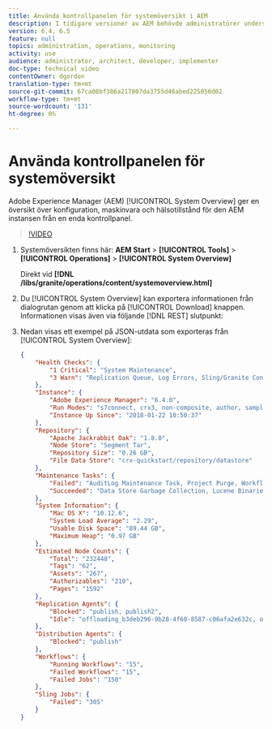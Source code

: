 ```yaml
---
title: Använda kontrollpanelen för systemöversikt i AEM
description: I tidigare versioner av AEM behövde administratörer undersöka flera olika platser för att få en fullständig bild av den AEM instansen. Syftet med systemöversikten är att lösa detta genom att tillhandahålla en översikt över konfiguration, maskinvara och hälsa för den AEM instansen från en enda kontrollpanel.
version: 6.4, 6.5
feature: null
topics: administration, operations, monitoring
activity: use
audience: administrator, architect, developer, implementer
doc-type: technical video
contentOwner: dgordon
translation-type: tm+mt
source-git-commit: 67ca08bf386a217807da3755d46abed225050d02
workflow-type: tm+mt
source-wordcount: '131'
ht-degree: 0%

---
```



# Använda kontrollpanelen för systemöversikt

Adobe Experience Manager (AEM) [!UICONTROL System Overview] ger en översikt över konfiguration, maskinvara och hälsotillstånd för den AEM instansen från en enda kontrollpanel.

>[!VIDEO](https://video.tv.adobe.com/v/21340?quality=12&learn=on)

1. Systemöversikten finns här: **AEM Start** > **[!UICONTROL Tools]** > **[!UICONTROL Operations]** > **[!UICONTROL System Overview]**

   Direkt vid **[!DNL <server-host>/libs/granite/operations/content/systemoverview.html]**

1. Du [!UICONTROL System Overview] kan exportera informationen från dialogrutan genom att klicka på [!UICONTROL Download] knappen. Informationen visas även via följande [!DNL REST] slutpunkt:
1. Nedan visas ett exempel på JSON-utdata som exporteras från [!UICONTROL System Overview]:

   ```json
   {
       "Health Checks": {
           "1 Critical": "System Maintenance",
           "3 Warn": "Replication Queue, Log Errors, Sling/Granite Content Access Check"
       },
       "Instance": {
           "Adobe Experience Manager": "6.4.0",
           "Run Modes": "s7connect, crx3, non-composite, author, samplecontent, crx3tar",
           "Instance Up Since": "2018-01-22 10:50:37"
       },
       "Repository": {
           "Apache Jackrabbit Oak": "1.8.0",
           "Node Store": "Segment Tar",
           "Repository Size": "0.26 GB",
           "File Data Store": "crx-quickstart/repository/datastore"
       },
       "Maintenance Tasks": {
           "Failed": "AuditLog Maintenance Task, Project Purge, Workflow Purge",
           "Succeeded": "Data Store Garbage Collection, Lucene Binaries Cleanup, Revision Clean Up, Version Purge, Purge of ad-hoc tasks"
       },
       "System Information": {
           "Mac OS X": "10.12.6",
           "System Load Average": "2.29",
           "Usable Disk Space": "89.44 GB",
           "Maximum Heap": "0.97 GB"
       },
       "Estimated Node Counts": {
           "Total": "232448",
           "Tags": "62",
           "Assets": "267",
           "Authorizables": "210",
           "Pages": "1592"
       },
       "Replication Agents": {
           "Blocked": "publish, publish2",
           "Idle": "offloading_b3deb296-9b28-4f60-8587-c06afa2e632c, offloading_outbox, offloading_reverse_b3deb296-9b28-4f60-8587-c06afa2e632c, publish_reverse, scene7, screens, screens2, test_and_target"
       },
       "Distribution Agents": {
           "Blocked": "publish"
       },
       "Workflows": {
           "Running Workflows": "15",
           "Failed Workflows": "15",
           "Failed Jobs": "150"
       },
       "Sling Jobs": {
           "Failed": "305"
       }
   }
   ```
